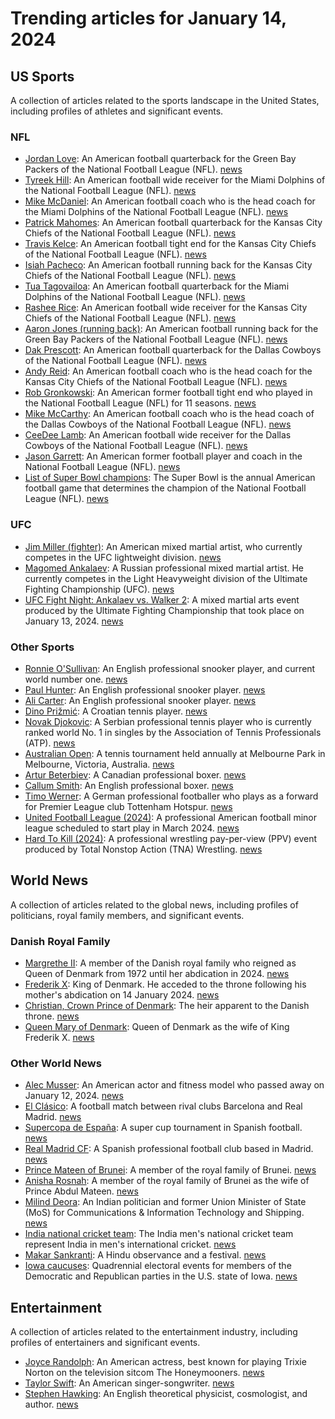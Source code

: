 # Trending articles for January 14, 2024

## US Sports
A collection of articles related to the sports landscape in the United States, including profiles of athletes and significant events.

### NFL
- [Jordan Love](https://en.wikipedia.org/wiki/Jordan_Love): An American football quarterback for the Green Bay Packers of the National Football League (NFL). [news](https://www.bing.com/news/search?q=Jordan+Love)
- [Tyreek Hill](https://en.wikipedia.org/wiki/Tyreek_Hill): An American football wide receiver for the Miami Dolphins of the National Football League (NFL). [news](https://www.bing.com/news/search?q=Tyreek+Hill)
- [Mike McDaniel](https://en.wikipedia.org/wiki/Mike_McDaniel): An American football coach who is the head coach for the Miami Dolphins of the National Football League (NFL). [news](https://www.bing.com/news/search?q=Mike+McDaniel)
- [Patrick Mahomes](https://en.wikipedia.org/wiki/Patrick_Mahomes): An American football quarterback for the Kansas City Chiefs of the National Football League (NFL). [news](https://www.bing.com/news/search?q=Patrick+Mahomes)
- [Travis Kelce](https://en.wikipedia.org/wiki/Travis_Kelce): An American football tight end for the Kansas City Chiefs of the National Football League (NFL). [news](https://www.bing.com/news/search?q=Travis+Kelce)
- [Isiah Pacheco](https://en.wikipedia.org/wiki/Isiah_Pacheco): An American football running back for the Kansas City Chiefs of the National Football League (NFL). [news](https://www.bing.com/news/search?q=Isiah+Pacheco)
- [Tua Tagovailoa](https://en.wikipedia.org/wiki/Tua_Tagovailoa): An American football quarterback for the Miami Dolphins of the National Football League (NFL). [news](https://www.bing.com/news/search?q=Tua+Tagovailoa)
- [Rashee Rice](https://en.wikipedia.org/wiki/Rashee_Rice): An American football wide receiver for the Kansas City Chiefs of the National Football League (NFL). [news](https://www.bing.com/news/search?q=Rashee+Rice)
- [Aaron Jones (running back)](https://en.wikipedia.org/wiki/Aaron_Jones_(running_back)): An American football running back for the Green Bay Packers of the National Football League (NFL). [news](https://www.bing.com/news/search?q=Aaron+Jones)
- [Dak Prescott](https://en.wikipedia.org/wiki/Dak_Prescott): An American football quarterback for the Dallas Cowboys of the National Football League (NFL). [news](https://www.bing.com/news/search?q=Dak+Prescott)
- [Andy Reid](https://en.wikipedia.org/wiki/Andy_Reid): An American football coach who is the head coach for the Kansas City Chiefs of the National Football League (NFL). [news](https://www.bing.com/news/search?q=Andy+Reid)
- [Rob Gronkowski](https://en.wikipedia.org/wiki/Rob_Gronkowski): An American former football tight end who played in the National Football League (NFL) for 11 seasons. [news](https://www.bing.com/news/search?q=Rob+Gronkowski)
- [Mike McCarthy](https://en.wikipedia.org/wiki/Mike_McCarthy): An American football coach who is the head coach of the Dallas Cowboys of the National Football League (NFL). [news](https://www.bing.com/news/search?q=Mike+McCarthy)
- [CeeDee Lamb](https://en.wikipedia.org/wiki/CeeDee_Lamb): An American football wide receiver for the Dallas Cowboys of the National Football League (NFL). [news](https://www.bing.com/news/search?q=CeeDee+Lamb)
- [Jason Garrett](https://en.wikipedia.org/wiki/Jason_Garrett): An American former football player and coach in the National Football League (NFL). [news](https://www.bing.com/news/search?q=Jason+Garrett)
- [List of Super Bowl champions](https://en.wikipedia.org/wiki/List_of_Super_Bowl_champions): The Super Bowl is the annual American football game that determines the champion of the National Football League (NFL). [news](https://www.bing.com/news/search?q=Super+Bowl+champions)

### UFC
- [Jim Miller (fighter)](https://en.wikipedia.org/wiki/Jim_Miller_(fighter)): An American mixed martial artist, who currently competes in the UFC lightweight division. [news](https://www.bing.com/news/search?q=Jim+Miller)
- [Magomed Ankalaev](https://en.wikipedia.org/wiki/Magomed_Ankalaev): A Russian professional mixed martial artist. He currently competes in the Light Heavyweight division of the Ultimate Fighting Championship (UFC). [news](https://www.bing.com/news/search?q=Magomed+Ankalaev)
- [UFC Fight Night: Ankalaev vs. Walker 2](https://en.wikipedia.org/wiki/UFC_Fight_Night:_Ankalaev_vs._Walker_2): A mixed martial arts event produced by the Ultimate Fighting Championship that took place on January 13, 2024. [news](https://www.bing.com/news/search?q=UFC+Fight+Night)

### Other Sports
- [Ronnie O'Sullivan](https://en.wikipedia.org/wiki/Ronnie_O'Sullivan): An English professional snooker player, and current world number one. [news](https://www.bing.com/news/search?q=Ronnie+O'Sullivan)
- [Paul Hunter](https://en.wikipedia.org/wiki/Paul_Hunter): An English professional snooker player. [news](https://www.bing.com/news/search?q=Paul+Hunter)
- [Ali Carter](https://en.wikipedia.org/wiki/Ali_Carter): An English professional snooker player. [news](https://www.bing.com/news/search?q=Ali+Carter)
- [Dino Prižmić](https://en.wikipedia.org/wiki/Dino_Prižmić): A Croatian tennis player. [news](https://www.bing.com/news/search?q=Dino+Prižmić)
- [Novak Djokovic](https://en.wikipedia.org/wiki/Novak_Djokovic): A Serbian professional tennis player who is currently ranked world No. 1 in singles by the Association of Tennis Professionals (ATP). [news](https://www.bing.com/news/search?q=Novak+Djokovic)
- [Australian Open](https://en.wikipedia.org/wiki/Australian_Open): A tennis tournament held annually at Melbourne Park in Melbourne, Victoria, Australia. [news](https://www.bing.com/news/search?q=Australian+Open)
- [Artur Beterbiev](https://en.wikipedia.org/wiki/Artur_Beterbiev): A Canadian professional boxer. [news](https://www.bing.com/news/search?q=Artur+Beterbiev)
- [Callum Smith](https://en.wikipedia.org/wiki/Callum_Smith): An English professional boxer. [news](https://www.bing.com/news/search?q=Callum+Smith)
- [Timo Werner](https://en.wikipedia.org/wiki/Timo_Werner): A German professional footballer who plays as a forward for Premier League club Tottenham Hotspur. [news](https://www.bing.com/news/search?q=Timo+Werner)
- [United Football League (2024)](https://en.wikipedia.org/wiki/United_Football_League_(2024)): A professional American football minor league scheduled to start play in March 2024. [news](https://www.bing.com/news/search?q=United+Football+League)
- [Hard To Kill (2024)](https://en.wikipedia.org/wiki/Hard_To_Kill_(2024)): A professional wrestling pay-per-view (PPV) event produced by Total Nonstop Action (TNA) Wrestling. [news](https://www.bing.com/news/search?q=Hard+To+Kill)

## World News
A collection of articles related to the global news, including profiles of politicians, royal family members, and significant events.

### Danish Royal Family
- [Margrethe II](https://en.wikipedia.org/wiki/Margrethe_II): A member of the Danish royal family who reigned as Queen of Denmark from 1972 until her abdication in 2024. [news](https://www.bing.com/news/search?q=Margrethe+II)
- [Frederik X](https://en.wikipedia.org/wiki/Frederik_X): King of Denmark. He acceded to the throne following his mother's abdication on 14 January 2024. [news](https://www.bing.com/news/search?q=Frederik+X)
- [Christian, Crown Prince of Denmark](https://en.wikipedia.org/wiki/Christian,_Crown_Prince_of_Denmark): The heir apparent to the Danish throne. [news](https://www.bing.com/news/search?q=Christian,_Crown_Prince_of_Denmark)
- [Queen Mary of Denmark](https://en.wikipedia.org/wiki/Queen_Mary_of_Denmark): Queen of Denmark as the wife of King Frederik X. [news](https://www.bing.com/news/search?q=Queen+Mary_of_Denmark)

### Other World News
- [Alec Musser](https://en.wikipedia.org/wiki/Alec_Musser): An American actor and fitness model who passed away on January 12, 2024. [news](https://www.bing.com/news/search?q=Alec+Musser)
- [El Clásico](https://en.wikipedia.org/wiki/El_Clásico): A football match between rival clubs Barcelona and Real Madrid. [news](https://www.bing.com/news/search?q=El+Clásico)
- [Supercopa de España](https://en.wikipedia.org/wiki/Supercopa_de_España): A super cup tournament in Spanish football. [news](https://www.bing.com/news/search?q=Supercopa+de+España)
- [Real Madrid CF](https://en.wikipedia.org/wiki/Real_Madrid_CF): A Spanish professional football club based in Madrid. [news](https://www.bing.com/news/search?q=Real+Madrid+CF)
- [Prince Mateen of Brunei](https://en.wikipedia.org/wiki/Prince_Mateen_of_Brunei): A member of the royal family of Brunei. [news](https://www.bing.com/news/search?q=Prince+Mateen+of+Brunei)
- [Anisha Rosnah](https://en.wikipedia.org/wiki/Anisha_Rosnah): A member of the royal family of Brunei as the wife of Prince Abdul Mateen. [news](https://www.bing.com/news/search?q=Anisha+Rosnah)
- [Milind Deora](https://en.wikipedia.org/wiki/Milind_Deora): An Indian politician and former Union Minister of State (MoS) for Communications & Information Technology and Shipping. [news](https://www.bing.com/news/search?q=Milind+Deora)
- [India national cricket team](https://en.wikipedia.org/wiki/India_national_cricket_team): The India men's national cricket team represent India in men's international cricket. [news](https://www.bing.com/news/search?q=India+national+cricket+team)
- [Makar Sankranti](https://en.wikipedia.org/wiki/Makar_Sankranti): A Hindu observance and a festival. [news](https://www.bing.com/news/search?q=Makar+Sankranti)
- [Iowa caucuses](https://en.wikipedia.org/wiki/Iowa_caucuses): Quadrennial electoral events for members of the Democratic and Republican parties in the U.S. state of Iowa. [news](https://www.bing.com/news/search?q=Iowa+caucuses)

## Entertainment
A collection of articles related to the entertainment industry, including profiles of entertainers and significant events.

- [Joyce Randolph](https://en.wikipedia.org/wiki/Joyce_Randolph): An American actress, best known for playing Trixie Norton on the television sitcom The Honeymooners. [news](https://www.bing.com/news/search?q=Joyce+Randolph)
- [Taylor Swift](https://en.wikipedia.org/wiki/Taylor_Swift): An American singer-songwriter. [news](https://www.bing.com/news/search?q=Taylor+Swift)
- [Stephen Hawking](https://en.wikipedia.org/wiki/Stephen_Hawking): An English theoretical physicist, cosmologist, and author. [news](https://www.bing.com/news/search?q=Stephen+Hawking)
